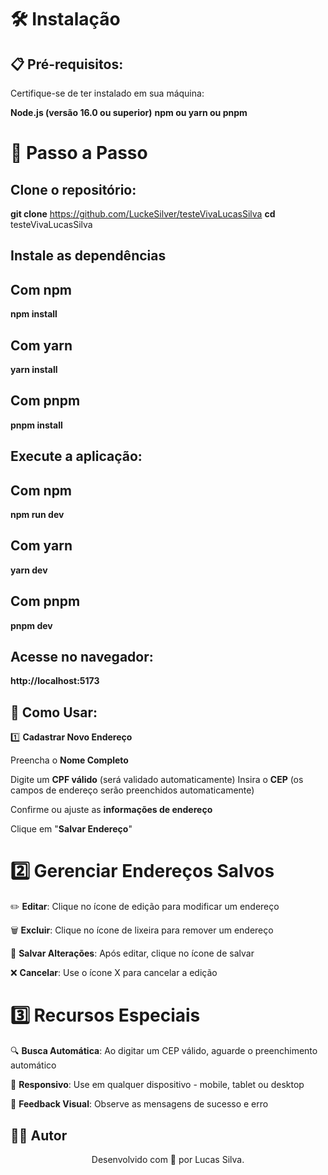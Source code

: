 # 🛠️ Instalação

## 📋 Pré-requisitos:

Certifique-se de ter instalado em sua máquina:

__Node.js (versão 16.0 ou superior)__
__npm ou yarn ou pnpm__

# 🔧 Passo a Passo

## Clone o repositório:

__git clone__ https://github.com/LuckeSilver/testeVivaLucasSilva
__cd__ testeVivaLucasSilva

## Instale as dependências

## Com npm
__npm install__

## Com yarn
__yarn install__

## Com pnpm
__pnpm install__

## Execute a aplicação:
## Com npm
__npm run dev__

## Com yarn
__yarn dev__

## Com pnpm
__pnpm dev__

## Acesse no navegador:
__http://localhost:5173__



## 📱 Como Usar:
1️⃣ __Cadastrar Novo Endereço__

Preencha o __Nome Completo__

Digite um __CPF válido__ (será validado automaticamente)
Insira o __CEP__ (os campos de endereço serão preenchidos automaticamente)

Confirme ou ajuste as __informações de endereço__

Clique em "__Salvar Endereço__"

# 2️⃣ Gerenciar Endereços Salvos

✏️ __Editar__: Clique no ícone de edição para modificar um endereço

🗑️ __Excluir__: Clique no ícone de lixeira para remover um endereço

💾 __Salvar Alterações__: Após editar, clique no ícone de salvar

❌ __Cancelar__: Use o ícone X para cancelar a edição

# 3️⃣ Recursos Especiais

🔍 __Busca Automática__: Ao digitar um CEP válido, aguarde o preenchimento automático

📱 __Responsivo__: Use em qualquer dispositivo - mobile, tablet ou desktop

💬 __Feedback Visual__: Observe as mensagens de sucesso e erro


## 👨‍💻 __Autor__
<div align="center">
Desenvolvido com 💜 por Lucas Silva.
</div>
